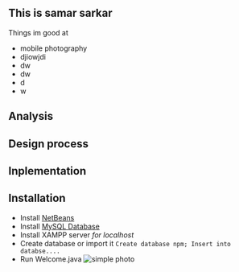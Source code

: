 ## This is samar sarkar 
 Things im good at
 + mobile photography
 + djiowjdi
 + dw
 + dw
 + d
 + w

## Analysis
## Design process
## Inplementation
## Installation
* Install [NetBeans](https://learn.saylor.org/mod/book/view.php?id=26800&chapterid=2454)
* Install [MySQL Database](https://dev.mysql.com/doc/mysql-installation-excerpt/8.0/en/windows-install-archive.html)
* Install XAMPP server _for localhost_
* Create database or import it 
  `Create database npm;
    Insert into databse....`
* Run Welcome.java
![simple photo]()
![]()
